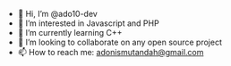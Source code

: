 - 👋 Hi, I’m @ado10-dev
- 👀 I’m interested in Javascript and PHP
- 🌱 I’m currently learning C++
- 💞️ I’m looking to collaborate on any open source project
- 📫 How to reach me: adonismutandah@gmail.com

<!---
ado10-dev/ado10-dev is a ✨ special ✨ repository because its `README.md` (this file) appears on your GitHub profile.
You can click the Preview link to take a look at your changes.
--->
